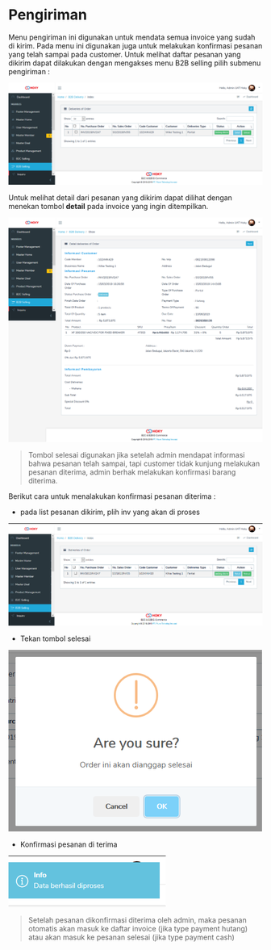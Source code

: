 # Pengiriman

Menu pengiriman ini digunakan untuk mendata semua invoice yang sudah di kirim. Pada menu ini digunakan juga untuk melakukan konfirmasi pesanan yang telah sampai pada customer. Untuk melihat daftar pesanan yang dikirim dapat dilakukan dengan mengakses menu B2B selling pilih submenu pengiriman :

![](../../.gitbook/assets/image%20%2857%29.png)

Untuk melihat detail dari pesanan yang dikirim dapat dilihat dengan menekan tombol **detail** pada invoice yang ingin ditempilkan.

![](../../.gitbook/assets/image%20%2838%29.png)

> Tombol selesai digunakan jika setelah admin mendapat informasi bahwa pesanan telah sampai, tapi customer tidak kunjung melakukan pesanan diterima, admin berhak melakukan konfirmasi barang diterima.

Berikut cara untuk menalakukan konfirmasi pesanan diterima :

* pada list pesanan dikirim, plih inv yang akan di proses

![](../../.gitbook/assets/image%20%2852%29.png)

* Tekan tombol selesai

![](../../.gitbook/assets/image%20%28260%29.png)

* Konfirmasi pesanan di terima

![](../../.gitbook/assets/image%20%284%29.png)

> Setelah pesanan dikonfirmasi diterima oleh admin, maka pesanan otomatis akan masuk ke daftar invoice \(jika type payment hutang\) atau akan masuk ke pesanan selesai \(jika type payment cash\)

